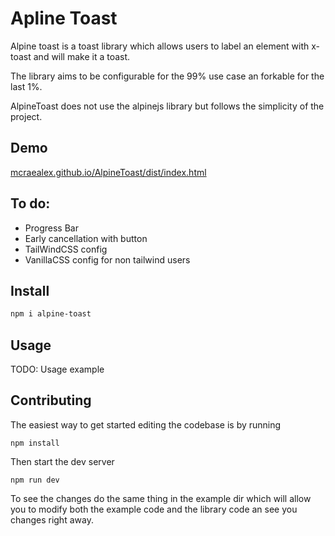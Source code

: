 # Apline Toast

Alpine toast is a toast library which allows users to label an element
with x-toast and will make it a toast.

The library aims to be configurable for the 99% use case an forkable for the
last 1%.

AlpineToast does not use the alpinejs library but follows the simplicity
of the project.

## Demo

[mcraealex.github.io/AlpineToast/dist/index.html](https://mcraealex.github.io/AlpineToast/example/dist/index.html)

## To do:

* Progress Bar
* Early cancellation with button
* TailWindCSS config
* VanillaCSS config for non tailwind users

## Install

```bash
npm i alpine-toast
```

## Usage

TODO: Usage example

## Contributing

The easiest way to get started editing the codebase is by running

```
npm install
```

Then start the dev server

```
npm run dev
```

To see the changes do the same thing in the example dir which will allow you
to modify both the example code and the library code an see you changes right
away.
